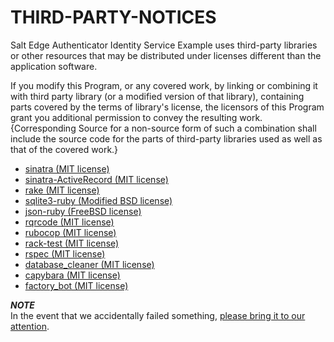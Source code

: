 # THIRD-PARTY-NOTICES

Salt Edge Authenticator Identity Service Example uses third-party libraries or other resources that may be distributed under licenses different than the application software.  

If you modify this Program, or any covered work, by linking or combining it with third party library (or a modified version of that library), containing parts covered by the terms of library's license, the licensors of this Program grant you additional permission to convey the resulting work. {Corresponding Source for a non-source form of such a combination shall include the source code for the parts of third-party libraries used as well as that of the covered work.}  
  
* [sinatra (MIT license)](https://raw.githubusercontent.com/sinatra/sinatra/master/LICENSE)
* [sinatra-ActiveRecord (MIT license)](https://raw.githubusercontent.com/janko/sinatra-activerecord/master/LICENSE)
* [rake (MIT license)](https://raw.githubusercontent.com/ruby/rake/master/MIT-LICENSE)
* [sqlite3-ruby (Modified BSD license)](https://raw.githubusercontent.com/sparklemotion/sqlite3-ruby/master/LICENSE)
* [json-ruby (FreeBSD license)](https://www.ruby-lang.org/en/about/license.txt)
* [rqrcode (MIT license)](https://raw.githubusercontent.com/whomwah/rqrcode/master/LICENSE)
* [rubocop (MIT license)](https://raw.githubusercontent.com/rubocop-hq/rubocop/master/LICENSE.txt)
* [rack-test (MIT license)](https://raw.githubusercontent.com/rack-test/rack-test/master/MIT-LICENSE.txt)
* [rspec (MIT license)](https://raw.githubusercontent.com/rspec/rspec/master/LICENSE.md)
* [database_cleaner (MIT license)](https://raw.githubusercontent.com/DatabaseCleaner/database_cleaner/master/LICENSE)
* [capybara (MIT license)](https://raw.githubusercontent.com/teamcapybara/capybara/master/License.txt)
* [factory_bot (MIT license)](https://raw.githubusercontent.com/thoughtbot/factory_bot/master/LICENSE)
    
***NOTE***  
In the event that we accidentally failed something, [please bring it to our attention](https://www.saltedge.com/pages/contact_support).
